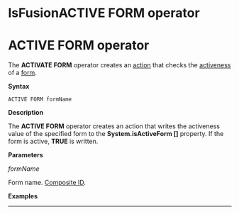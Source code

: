 # lsFusionACTIVE FORM operator

# ACTIVE FORM operator

The **ACTIVATE FORM** operator creates an [action](lsFusionActions.md) that checks the [activeness](lsFusionActivity_ACTIVE_.md) of a [form](lsFusionForms.md).

**Syntax**

    ACTIVE FORM formName

**Description**

The **ACTIVE FORM** operator creates an action that writes the activeness value of the specified form to the **System.isActiveForm \[\]** property. If the form is active, **TRUE** is written.

**Parameters**

*formName*

Form name. [Composite ID](IDs_1573053.html#IDs-cid).

**Examples**

************



  
